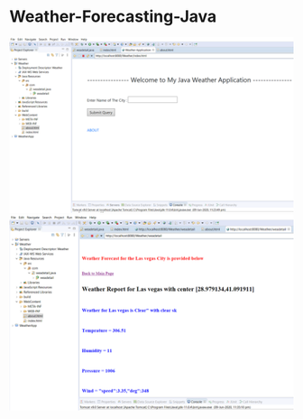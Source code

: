 # Weather-Forecasting-Java

![1](https://github.com/RaghavSaxena96/Weather-Forecasting-Java/blob/master/1.png)
![2](https://github.com/RaghavSaxena96/Weather-Forecasting-Java/blob/master/3.png)
